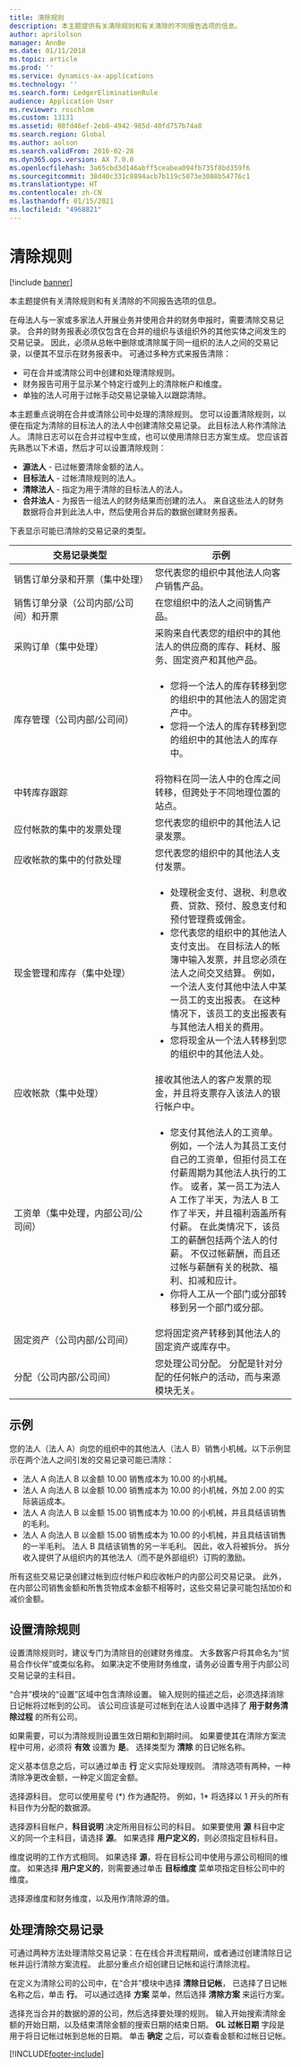 ```yaml
---
title: 清除规则
description: 本主题提供有关清除规则和有关清除的不同报告选项的信息。
author: aprilolson
manager: AnnBe
ms.date: 01/11/2018
ms.topic: article
ms.prod: ''
ms.service: dynamics-ax-applications
ms.technology: ''
ms.search.form: LedgerEliminationRule
audience: Application User
ms.reviewer: roschlom
ms.custom: 13131
ms.assetid: 08fd46ef-2eb8-4942-985d-40fd757b74a8
ms.search.region: Global
ms.author: aolson
ms.search.validFrom: 2016-02-28
ms.dyn365.ops.version: AX 7.0.0
ms.openlocfilehash: 3a65cbd3d146abff5ceabea094fb735f8bd359f6
ms.sourcegitcommit: 38d40c331c8894acb7b119c5073e3088b54776c1
ms.translationtype: HT
ms.contentlocale: zh-CN
ms.lasthandoff: 01/15/2021
ms.locfileid: "4968821"
---
```

# <a name="elimination-rules"></a>清除规则

[!include [banner](../includes/banner.md)]

本主题提供有关清除规则和有关清除的不同报告选项的信息。

在母法人与一家或多家法人开展业务并使用合并的财务申报时，需要清除交易记录。 合并的财务报表必须仅包含在合并的组织与该组织外的其他实体之间发生的交易记录。 因此，必须从总帐中删除或清除属于同一组织的法人之间的交易记录，以便其不显示在财务报表中。 可通过多种方式来报告清除：

-   可在合并或清除公司中创建和处理清除规则。
-   财务报告可用于显示某个特定行或列上的清除帐户和维度。
-   单独的法人可用于过帐手动交易记录输入以跟踪清除。

本主题重点说明在合并或清除公司中处理的清除规则。 您可以设置清除规则，以便在指定为清除的目标法人的法人中创建清除交易记录。 此目标法人称作清除法人。 清除日志可以在合并过程中生成，也可以使用清除日志方案生成。 您应该首先熟悉以下术语，然后才可以设置清除规则：

-   **源法人** - 已过帐要清除金额的法人。
-   **目标法人** - 过帐清除规则的法人。
-   **清除法人** - 指定为用于清除的目标法人的法人。
-   **合并法人** - 为报告一组法人的财务结果而创建的法人。 来自这些法人的财务数据将合并到此法人中，然后使用合并后的数据创建财务报表。

下表显示可能已清除的交易记录的类型。

<table>
<colgroup>
<col width="50%" />
<col width="50%" />
</colgroup>
<thead>
<tr class="header">
<th>交易记录类型</th>
<th>示例</th>
</tr>
</thead>
<tbody>
<tr class="odd">
<td>销售订单分录和开票（集中处理）</td>
<td>您代表您的组织中其他法人向客户销售产品。</td>
</tr>
<tr class="even">
<td>销售订单分录（公司内部/公司间）和开票</td>
<td>在您组织中的法人之间销售产品。</td>
</tr>
<tr class="odd">
<td>采购订单（集中处理）</td>
<td>采购来自代表您的组织中的其他法人的供应商的库存、耗材、服务、固定资产和其他产品。</td>
</tr>
<tr class="even">
<td>库存管理（公司内部/公司间）</td>
<td><ul>
<li>您将一个法人的库存转移到您的组织中的其他法人的固定资产中。</li>
<li>您将一个法人的库存转移到您的组织中的其他法人的库存中。</li>
</ul></td>
</tr>
<tr class="odd">
<td>中转库存跟踪</td>
<td>将物料在同一法人中的仓库之间转移，但跨处于不同地理位置的站点。</td>
</tr>
<tr class="even">
<td>应付帐款的集中的发票处理</td>
<td>您代表您的组织中的其他法人记录发票。</td>
</tr>
<tr class="odd">
<td>应收帐款的集中的付款处理</td>
<td>您代表您的组织中的其他法人支付发票。</td>
</tr>
<tr class="even">
<td>现金管理和库存（集中处理）</td>
<td><ul>
<li>处理税金支付、退税、利息收费、贷款、预付、股息支付和预付管理费或佣金。</li>
<li>您代表您的组织中的其他法人支付支出。 在目标法人的帐簿中输入发票，并且您必须在法人之间交叉结算。 例如，一个法人支付其他中法人中某一员工的支出报表。 在这种情况下，该员工的支出报表有与其他法人相关的费用。</li>
<li>您将现金从一个法人转移到您的组织中的其他法人处。</li>
</ul></td>
</tr>
<tr class="odd">
<td>应收帐款（集中处理）</td>
<td>接收其他法人的客户发票的现金，并且将支票存入该法人的银行帐户中。</td>
</tr>
<tr class="even">
<td>工资单（集中处理，内部公司/公司间）</td>
<td><ul>
<li>您支付其他法人的工资单。 例如，一个法人为其员工支付自己的工资单，但拒付员工在付薪周期为其他法人执行的工作。 或者，某一员工为法人 A 工作了半天，为法人 B 工作了半天，并且福利涵盖所有付薪。 在此类情况下，该员工的薪酬包括两个法人的付薪。 不仅过帐薪酬，而且还过帐与薪酬有关的税款、福利、扣减和应计。</li>
<li>你将人工从一个部门或分部转移到另一个部门或分部。</li>
</ul></td>
</tr>
<tr class="odd">
<td>固定资产（公司内部/公司间）</td>
<td>您将固定资产转移到其他法人的固定资产或库存中。</td>
</tr>
<tr class="even">
<td>分配（公司内部/公司间）</td>
<td>您处理公司分配。 分配是针对分配的任何帐户的活动，而与来源模块无关。</td>
</tr>
</tbody>
</table>

## <a name="example"></a>示例
您的法人（法人 A）向您的组织中的其他法人（法人 B）销售小机械。以下示例显示在两个法人之间引发的交易记录可能已清除：

-   法人 A 向法人 B 以金额 10.00 销售成本为 10.00 的小机械。
-   法人 A 向法人 B 以金额 10.00 销售成本为 10.00 的小机械，外加 2.00 的实际装运成本。
-   法人 A 向法人 B 以金额 15.00 销售成本为 10.00 的小机械，并且具结该销售的毛利。
-   法人 A 向法人 B 以金额 15.00 销售成本为 10.00 的小机械，并且具结该销售的一半毛利。 法人 B 具结该销售的另一半毛利。 因此，收入将被拆分。 拆分收入提供了从组织内的其他法人（而不是外部组织）订购的激励。

所有这些交易记录创建过帐到应付帐户和应收帐户的内部公司交易记录。 此外，在内部公司销售金额和所售货物成本金额不相等时，这些交易记录可能包括加价和减价金额。

## <a name="set-up-elimination-rules"></a>设置清除规则
设置清除规则时，建议专门为清除目的创建财务维度。 大多数客户将其命名为“贸易合作伙伴”或类似名称。 如果决定不使用财务维度，请务必设置专用于内部公司交易记录的主科目。 

“合并”模块的“设置”区域中包含清除设置。 输入规则的描述之后，必须选择消除日记帐将过帐到的公司。 该公司应该是可过帐到在法人设置中选择了 **用于财务清除过程** 的所有公司。 

如果需要，可以为清除规则设置生效日期和到期时间。 如果要使其在清除方案流程中可用，必须将 **有效** 设置为 **是**。 选择类型为 **清除** 的日记帐名称。

定义基本信息之后，可以通过单击 **行** 定义实际处理规则。 清除选项有两种，一种清除净更改金额，一种定义固定金额。 

选择源科目。 您可以使用星号 (\*) 作为通配符。 例如，1\* 将选择以 1 开头的所有科目作为分配的数据源。 

选择源科目帐户，**科目说明** 决定所用目标公司的科目。 如果要使用 **源** 科目中定义的同一个主科目，请选择 **源**。 如果选择 **用户定义的**，则必须指定目标科目。 

维度说明的工作方式相同。 如果选择 **源**，将在目标公司中使用与源公司相同的维度。 如果选择 **用户定义的**，则需要通过单击 **目标维度** 菜单项指定目标公司中的维度。 

选择源维度和财务维度，以及用作清除源的值。

## <a name="process-elimination-transactions"></a>处理清除交易记录
可通过两种方法处理清除交易记录：在在线合并流程期间，或者通过创建清除日记帐并运行清除方案流程。 此部分重点介绍创建日记帐和运行清除流程。 

在定义为清除公司的公司中，在“合并”模块中选择 **清除日记帐**， 已选择了日记帐名称之后，单击 **行**。 可以通过选择 **方案** 菜单，然后选择 **清除方案** 来运行方案。

选择充当合并的数据的源的公司，然后选择要处理的规则。 输入开始搜索清除金额的开始日期，以及结束清除金额的搜索日期的结束日期。 **GL 过帐日期** 字段是用于将日记帐过帐到总帐的日期。 单击 **确定** 之后，可以查看金额和过帐日记帐。





[!INCLUDE[footer-include](../../includes/footer-banner.md)]